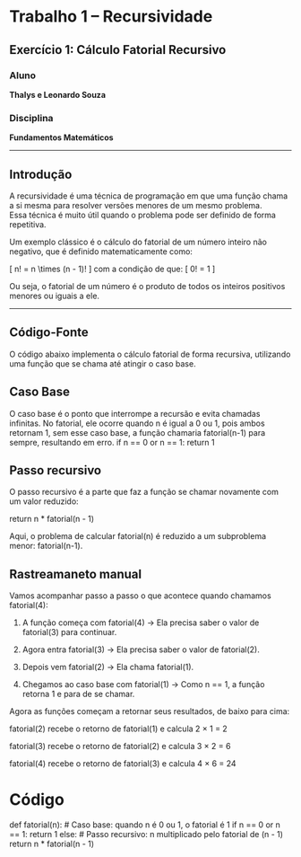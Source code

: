 # Trabalho 1 – Recursividade  
## Exercício 1: Cálculo Fatorial Recursivo  

###  Aluno  
**Thalys e Leonardo Souza**

### Disciplina  
**Fundamentos Matemáticos**


---

## Introdução  

A recursividade é uma técnica de programação em que uma função chama a si mesma para resolver versões menores de um mesmo problema.  
Essa técnica é muito útil quando o problema pode ser definido de forma repetitiva.  

Um exemplo clássico é o cálculo do fatorial de um número inteiro não negativo, que é definido matematicamente como:

\[
n! = n \times (n - 1)!
\]
com a condição de que:
\[
0! = 1
\]

Ou seja, o fatorial de um número é o produto de todos os inteiros positivos menores ou iguais a ele.

---

## Código-Fonte  

O código abaixo implementa o cálculo fatorial de forma recursiva, utilizando uma função que se chama até atingir o caso base.

## Caso Base
O caso base é o ponto que interrompe a recursão e evita chamadas infinitas.
No fatorial, ele ocorre quando n é igual a 0 ou 1, pois ambos retornam 1, sem esse caso base, a função chamaria fatorial(n-1) para sempre, resultando em erro.
if n == 0 or n == 1:
    return 1

## Passo recursivo
O passo recursivo é a parte que faz a função se chamar novamente com um valor reduzido:

return n * fatorial(n - 1)

Aqui, o problema de calcular fatorial(n) é reduzido a um subproblema menor: fatorial(n-1).

## Rastreamaneto manual
Vamos acompanhar passo a passo o que acontece quando chamamos fatorial(4):

1. A função começa com fatorial(4)
→ Ela precisa saber o valor de fatorial(3) para continuar.

2. Agora entra fatorial(3)
→ Ela precisa saber o valor de fatorial(2).

3. Depois vem fatorial(2)
→ Ela chama fatorial(1).

4. Chegamos ao caso base com fatorial(1)
→ Como n == 1, a função retorna 1 e para de se chamar.

Agora as funções começam a retornar seus resultados, de baixo para cima:

fatorial(2) recebe o retorno de fatorial(1) e calcula 2 × 1 = 2

fatorial(3) recebe o retorno de fatorial(2) e calcula 3 × 2 = 6

fatorial(4) recebe o retorno de fatorial(3) e calcula 4 × 6 = 24

# Código

def fatorial(n):
    # Caso base: quando n é 0 ou 1, o fatorial é 1
    if n == 0 or n == 1:
        return 1
    else:
        # Passo recursivo: n multiplicado pelo fatorial de (n - 1)
        return n * fatorial(n - 1)

